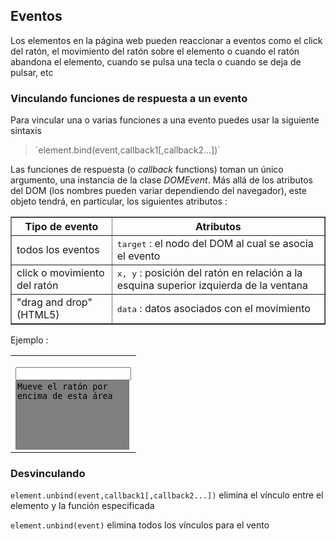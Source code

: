 ## Eventos

Los elementos en la p&aacute;gina web pueden reaccionar a eventos como el click del rat&oacute;n, el movimiento del rat&oacute;n sobre el elemento o cuando el rat&oacute;n abandona el elemento, cuando se pulsa una tecla o cuando se deja de pulsar, etc

### Vinculando funciones de respuesta a un evento

Para vincular una o varias funciones a una evento puedes usar la siguiente sintaxis 

<blockquote>`element.bind(event,callback1[,callback2...])`</blockquote>

Las funciones de respuesta (o _callback_ functions) toman un &uacute;nico argumento, una instancia de la clase _DOMEvent_. M&aacute;s all&aacute; de los atributos del DOM (los nombres pueden variar dependiendo del navegador), este objeto tendr&aacute;, en particular, los siguientes atributos :

<table border=1>
<tr><th>Tipo de evento</th><th>Atributos</th></tr>
<tr><td>todos los eventos</td><td><tt>target</tt> : el nodo del DOM al cual se asocia el evento</td></tr>
<tr><td>click o movimiento del rat&oacute;n</td><td><tt>x, y</tt> : posici&oacute;n del rat&oacute;n en relaci&oacute;n a la esquina superior izquierda de la ventana</td></tr>
<tr><td>"drag and drop" (HTML5)</td><td><tt>data</tt> : datos asociados con el movimiento</td></tr>
</table>

Ejemplo :
<table>
<tr>
<td>
    <script type='text/python'>
    def mouse_move(ev):
        doc["trace"].value = '%s %s' %(ev.x,ev.y)
    
    doc["zone"].bind('mousemove',mouse_move)
    </script>
    
    <input id="trace" value="">
    <br><textarea id="zone" rows=7 columns=30 style="background-color:gray">
    Mueve el rat&oacute;n por encima de esta &aacute;rea</textarea>
</td>
<td>
<script type='text/python'>
def mouse_move(ev):
    doc["trace"].value = '%s %s' %(ev.x,ev.y)

doc["zone"].bind('mousemove',mouse_move)
</script>

<input id="trace" value="">
<br><textarea id="zone" rows=7 columns=30 style="background-color:gray">
Mueve el rat&oacute;n por encima de esta &aacute;rea</textarea>
</td>
</tr>
</table>

### Desvinculando


`element.unbind(event,callback1[,callback2...])` elimina el v&iacute;nculo entre el elemento y la funci&oacute;n especificada

`element.unbind(event)` elimina todos los v&iacute;nculos para el vento


